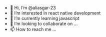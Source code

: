 - 👋 Hi, I’m @aliasgar-23
- 👀 I’m interested in react native development
- 🌱 I’m currently learning javascript
- 💞️ I’m looking to collaborate on ...
- 📫 How to reach me ...

<!---
aliasgar-23/aliasgar-23 is a ✨ special ✨ repository because its `README.md` (this file) appears on your GitHub profile.
You can click the Preview link to take a look at your changes.
--->
